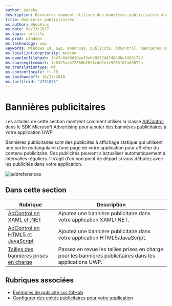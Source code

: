 ```yaml
---
author: Xansky
description: Découvrez comment utiliser des bannières publicitaires dans votre application UWP.
title: Bannières publicitaires
ms.author: mhopkins
ms.date: 08/23/2017
ms.topic: article
ms.prod: windows
ms.technology: uwp
keywords: Windows 10, uwp, annonces, publicité, AdControl, bannières publicitaires
ms.localizationpriority: medium
ms.openlocfilehash: fc47c8d40d10eef3e6d92f2d47485d8cf265172d
ms.sourcegitcommit: 1c6325aa572868b789fcdd2efc9203f67a83872a
ms.translationtype: MT
ms.contentlocale: fr-FR
ms.lasthandoff: 10/17/2018
ms.locfileid: "4751026"
---
```

# <a name="banner-ads"></a>Bannières publicitaires

Les articles de cette section montrent comment utiliser la classe [AdControl](https://docs.microsoft.com/uwp/api/microsoft.advertising.winrt.ui.adcontrol) dans le SDK Microsoft Advertising pour ajouter des bannières publicitaires à votre application UWP.

Bannières publicitaires sont des publicités à affichage statique qui utilisent une partie rectangulaire d’une page de votre application pour afficher du contenu publicitaire. Ces publicités peuvent s'actualiser automatiquement à intervalles réguliers. Il s’agit d’un bon point de départ si vous débutez avec les publicités dans votre application.

![addreferences](images/banner-ad.png)

## <a name="in-this-section"></a>Dans cette section

|  Rubrique    | Description |               
|----------|-------|
| [AdControl en XAML et .NET](adcontrol-in-xaml-and--net.md)     | Ajoutez une bannière publicitaire dans votre application XAML/.NET.        |
| [AdControl en HTML5 et JavaScript](adcontrol-in-html-5-and-javascript.md)     | Ajoutez une bannière publicitaire dans votre application HTML5/JavaScript.        |
| [Tailles des bannières prises en charge](supported-ad-sizes-for-banner-ads.md)    |  Passez en revue les tailles prises en charge pour les bannières publicitaires dans les applications UWP.        |


## <a name="related-topics"></a>Rubriques associées

* [Exemples de publicité sur GitHub](http://aka.ms/githubads)
* [Configurer des unités publicitaires pour votre application](set-up-ad-units-in-your-app.md)

